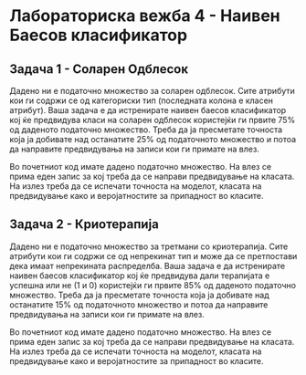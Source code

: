 # Лабораториска вежба 4 - Наивен Баесов класификатор

## Задача 1 - Соларен Одблесок

Дадено ни е податочно множество за соларен одблесок. Сите атрибути кои ги содржи се од категориски тип (последната колона е класен атрибут). Ваша задача е да истренирате наивен баесов класификатор кој ќе предвидува класи на соларен одблесок користејќи ги првите 75% од даденото податочно множество. Треба да ја пресметате точноста која ја добивате над останатите 25% од податочното множество и потоа да направите предвидувања на записи кои ги примате на влез.

Во почетниот код имате дадено податочно множество. На влез се прима еден запис за кој треба да се направи предвидување на класата. На излез треба да се испечати точноста на моделот, класата на предвидување како и веројатностите за припадност во класите.

## Задача 2 - Криотерапија

Дадено ни е податочно множество за третмани со криотерапија. Сите атрибути кои ги содржи се од непрекинат тип и може да се претпостави дека имаат непрекината распределба. Ваша задача е да истренирате наивен баесов класификатор кој ќе предвидува дали терапијата е успешна или не (1 и 0) користејќи ги првите 85% од даденото податочно множество. Треба да ја пресметате точноста која ја добивате над останатите 15% од податочното множество и потоа да направите предвидувања на записи кои ги примате на влез.

Во почетниот код имате дадено податочно множество. На влез се прима еден запис за кој треба да се направи предвидување на класата. На излез треба да се испечати точноста на моделот, класата на предвидување како и веројатностите за припадност во класите.
